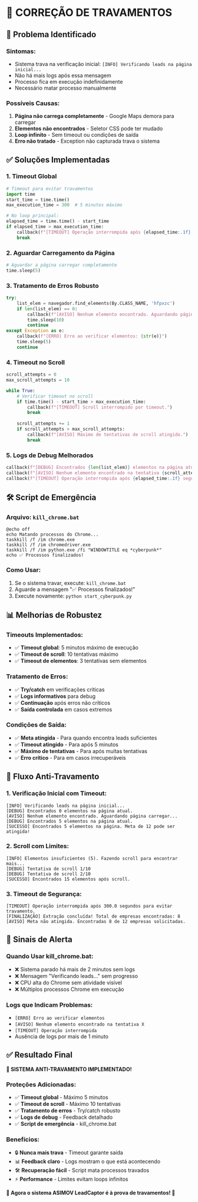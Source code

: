 # 🔧 CORREÇÃO DE TRAVAMENTOS

## 🎯 Problema Identificado

### **Sintomas:**
- Sistema trava na verificação inicial: `[INFO] Verificando leads na página inicial...`
- Não há mais logs após essa mensagem
- Processo fica em execução indefinidamente
- Necessário matar processo manualmente

### **Possíveis Causas:**
1. **Página não carrega completamente** - Google Maps demora para carregar
2. **Elementos não encontrados** - Seletor CSS pode ter mudado
3. **Loop infinito** - Sem timeout ou condições de saída
4. **Erro não tratado** - Exception não capturada trava o sistema

## ✅ Soluções Implementadas

### **1. Timeout Global**
```python
# Timeout para evitar travamentos
import time
start_time = time.time()
max_execution_time = 300  # 5 minutos máximo

# No loop principal:
elapsed_time = time.time() - start_time
if elapsed_time > max_execution_time:
    callback(f"[TIMEOUT] Operação interrompida após {elapsed_time:.1f} segundos.")
    break
```

### **2. Aguardar Carregamento da Página**
```python
# Aguardar a página carregar completamente
time.sleep(5)
```

### **3. Tratamento de Erros Robusto**
```python
try:
    list_elem = navegador.find_elements(By.CLASS_NAME, 'hfpxzc')
    if len(list_elem) == 0:
        callback(f"[AVISO] Nenhum elemento encontrado. Aguardando página carregar...")
        time.sleep(10)
        continue
except Exception as e:
    callback(f"[ERRO] Erro ao verificar elementos: {str(e)}")
    time.sleep(5)
    continue
```

### **4. Timeout no Scroll**
```python
scroll_attempts = 0
max_scroll_attempts = 10

while True:
    # Verificar timeout no scroll
    if time.time() - start_time > max_execution_time:
        callback(f"[TIMEOUT] Scroll interrompido por timeout.")
        break
    
    scroll_attempts += 1
    if scroll_attempts > max_scroll_attempts:
        callback(f"[AVISO] Máximo de tentativas de scroll atingido.")
        break
```

### **5. Logs de Debug Melhorados**
```python
callback(f"[DEBUG] Encontrados {len(list_elem)} elementos na página atual.")
callback(f"[AVISO] Nenhum elemento encontrado na tentativa {scroll_attempts}.")
callback(f"[TIMEOUT] Operação interrompida após {elapsed_time:.1f} segundos.")
```

## 🛠️ Script de Emergência

### **Arquivo: `kill_chrome.bat`**
```batch
@echo off
echo Matando processos do Chrome...
taskkill /f /im chrome.exe
taskkill /f /im chromedriver.exe
taskkill /f /im python.exe /fi "WINDOWTITLE eq *cyberpunk*"
echo ✅ Processos finalizados!
```

### **Como Usar:**
1. Se o sistema travar, execute: `kill_chrome.bat`
2. Aguarde a mensagem "✅ Processos finalizados!"
3. Execute novamente: `python start_cyberpunk.py`

## 📊 Melhorias de Robustez

### **Timeouts Implementados:**
- ✅ **Timeout global**: 5 minutos máximo de execução
- ✅ **Timeout de scroll**: 10 tentativas máximo
- ✅ **Timeout de elementos**: 3 tentativas sem elementos

### **Tratamento de Erros:**
- ✅ **Try/catch** em verificações críticas
- ✅ **Logs informativos** para debug
- ✅ **Continuação** após erros não críticos
- ✅ **Saída controlada** em casos extremos

### **Condições de Saída:**
- ✅ **Meta atingida** - Para quando encontra leads suficientes
- ✅ **Timeout atingido** - Para após 5 minutos
- ✅ **Máximo de tentativas** - Para após muitas tentativas
- ✅ **Erro crítico** - Para em casos irrecuperáveis

## 🎯 Fluxo Anti-Travamento

### **1. Verificação Inicial com Timeout:**
```
[INFO] Verificando leads na página inicial...
[DEBUG] Encontrados 0 elementos na página atual.
[AVISO] Nenhum elemento encontrado. Aguardando página carregar...
[DEBUG] Encontrados 5 elementos na página atual.
[SUCESSO] Encontrados 5 elementos na página. Meta de 12 pode ser atingida!
```

### **2. Scroll com Limites:**
```
[INFO] Elementos insuficientes (5). Fazendo scroll para encontrar mais...
[DEBUG] Tentativa de scroll 1/10
[DEBUG] Tentativa de scroll 2/10
[SUCESSO] Encontrados 15 elementos após scroll.
```

### **3. Timeout de Segurança:**
```
[TIMEOUT] Operação interrompida após 300.0 segundos para evitar travamento.
[FINALIZAÇÃO] Extração concluída! Total de empresas encontradas: 8
[AVISO] Meta não atingida. Encontradas 8 de 12 empresas solicitadas.
```

## 🚨 Sinais de Alerta

### **Quando Usar kill_chrome.bat:**
- ❌ Sistema parado há mais de 2 minutos sem logs
- ❌ Mensagem "Verificando leads..." sem progresso
- ❌ CPU alta do Chrome sem atividade visível
- ❌ Múltiplos processos Chrome em execução

### **Logs que Indicam Problemas:**
- `[ERRO] Erro ao verificar elementos`
- `[AVISO] Nenhum elemento encontrado na tentativa X`
- `[TIMEOUT] Operação interrompida`
- Ausência de logs por mais de 1 minuto

## ✅ Resultado Final

**🎉 SISTEMA ANTI-TRAVAMENTO IMPLEMENTADO!**

### **Proteções Adicionadas:**
- ✅ **Timeout global** - Máximo 5 minutos
- ✅ **Timeout de scroll** - Máximo 10 tentativas
- ✅ **Tratamento de erros** - Try/catch robusto
- ✅ **Logs de debug** - Feedback detalhado
- ✅ **Script de emergência** - kill_chrome.bat

### **Benefícios:**
- 🔒 **Nunca mais trava** - Timeout garante saída
- 📊 **Feedback claro** - Logs mostram o que está acontecendo
- 🛠️ **Recuperação fácil** - Script mata processos travados
- ⚡ **Performance** - Limites evitam loops infinitos

**🚀 Agora o sistema ASIMOV LeadCaptor é à prova de travamentos! 🚀**
